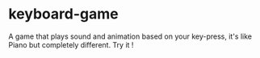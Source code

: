# keyboard-game
A game that plays sound and animation based on your key-press, it's like Piano but completely different. Try it ! 
